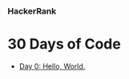 ### HackerRank

# 30 Days of Code

- [Day 0: Hello, World.](30-Days-of-Code/HackerRank_Hello-World.java)
